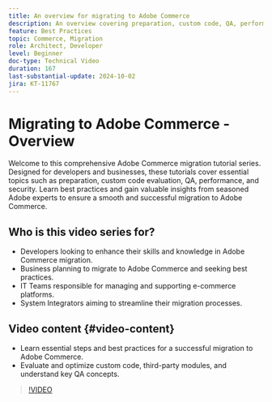 ```yaml
---
title: An overview for migrating to Adobe Commerce
description: An overview covering preparation, custom code, QA, performance, and security when migrating to Adobe Commerce.
feature: Best Practices
topic: Commerce, Migration
role: Architect, Developer
level: Beginner
doc-type: Technical Video
duration: 167
last-substantial-update: 2024-10-02
jira: KT-11767
---
```


# Migrating to Adobe Commerce - Overview

Welcome to this comprehensive Adobe Commerce migration tutorial series. Designed for developers and businesses, these tutorials cover essential topics such as preparation, custom code evaluation, QA, performance, and security. Learn best practices and gain valuable insights from seasoned Adobe experts to ensure a smooth and successful migration to Adobe Commerce. 

## Who is this video series for?

* Developers looking to enhance their skills and knowledge in Adobe Commerce migration.
* Business planning to migrate to Adobe Commerce and seeking best practices.
* IT Teams responsible for managing and supporting e-commerce platforms.
* System Integrators aiming to streamline their migration processes.

## Video content {#video-content}

* Learn essential steps and best practices for a successful migration to Adobe Commerce.
* Evaluate and optimize custom code, third-party modules, and understand key QA concepts.

>[!VIDEO](https://video.tv.adobe.com/v/3432846/?learn=on)
